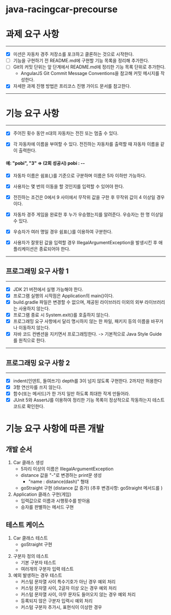 # java-racingcar-precourse

# 과제 요구 사항

----

* [x] 미션은 자동차 경주 저장소를 포크하고 클론하는 것으로 시작한다.
* [ ] 기능을 구현하기 전 README.md에 구현할 기능 목록을 정리해 추가한다.
* [ ] Git의 커밋 단위는 앞 단계에서 README.md에 정리한 기능 목록 단위로 추가한다.
  * AngularJS Git Commit Message Conventions을 참고해 커밋 메시지를 작성한다.
* [x] 자세한 과제 진행 방법은 프리코스 진행 가이드 문서를 참고한다.

----

# 기능 요구 사항

----

* [x] 주어진 횟수 동안 n대의 자동차는 전진 또는 멈출 수 있다.

* [x] 각 자동차에 이름을 부여할 수 있다. 전진하는 자동차를 출력할 때 자동차 이름을 같이 출력한다.

#### 예: "pobi", "3" => (2회 성공시) pobi : --

* [x] 자동차 이름은 쉼표(,)를 기준으로 구분하며 이름은 5자 이하만 가능하다.

* [x] 사용자는 몇 번의 이동을 할 것인지를 입력할 수 있어야 한다.
* [x] 전진하는 조건은 0에서 9 사이에서 무작위 값을 구한 후 무작위 값이 4 이상일 경우이다. 
* [x] 자동차 경주 게임을 완료한 후 누가 우승했는지를 알려준다. 우승자는 한 명 이상일 수 있다.
* [x] 우승자가 여러 명일 경우 쉼표(,)를 이용하여 구분한다.
* [x] 사용자가 잘못된 값을 입력할 경우 IllegalArgumentException을 발생시킨 후 애플리케이션은 종료되어야 한다.

----

## 프로그래밍 요구 사항 1

----

* [x] JDK 21 버전에서 실행 가능해야 한다.
* [x] 프로그램 실행의 시작점은 Application의 main()이다.
* [x] build.gradle 파일은 변경할 수 없으며, 제공된 라이브러리 이외의 외부 라이브러리는 사용하지 않는다.
* [x] 프로그램 종료 시 System.exit()를 호출하지 않는다.
* [x] 프로그래밍 요구 사항에서 달리 명시하지 않는 한 파일, 패키지 등의 이름을 바꾸거나 이동하지 않는다.
* [x] 자바 코드 컨벤션을 지키면서 프로그래밍한다. -> 기본적으로 Java Style Guide를 원칙으로 한다.

----

## 프로그래밍 요구 사항 2

----

* [x] indent(인덴트, 들여쓰기) depth를 3이 넘지 않도록 구현한다. 2까지만 허용한다
* [x] 3항 연산자를 쓰지 않는다.
* [x] 함수(또는 메서드)가 한 가지 일만 하도록 최대한 작게 만들어라.
* [x] JUnit 5와 AssertJ를 이용하여 정리한 기능 목록이 정상적으로 작동하는지 테스트 코드로 확인한다.

# 기능 요구 사항에 따른 개발

## 개발 순서

1. Car 클래스 생성
    * 5자리 이상의 이름은 IllegalArgumentException
    * distance 값을 "-"로 변경하는 print문 생성
      * "name : distance(dash)" 형태
    * goStraight 구현 (distance 값 증가)
      (추후 변경사항: goStraight 메서드를 )
2. Application 클래스 구현(게임)
    * 입력값으로 이름과 시행횟수를 받아옴
    * 승자를 판별하는 메서드 구현

## 테스트 케이스

1. Car 클래스 테스트
    * goStraight 구현
    * 
2. 구분자 정의 테스트
    * 기본 구분자 테스트
    * 여러개의 구분자 입력 테스트
3. 예외 발생하는 경우 테스트
    * 커스텀 문자열 사이 특수기호가 아닌 경우 예외 처리
    * 커스텀 문자열 사이, 2글자 이상 오는 경우 예외 처리
    * 커스텀 문자열 사이, 아무 문자도 들어오지 않는 경우 예외 처리
    * 등록되지 않은 구분자 입력시 예외 처리
    * 커스텀 구분자 추가시, 표현식이 이상한 경우


